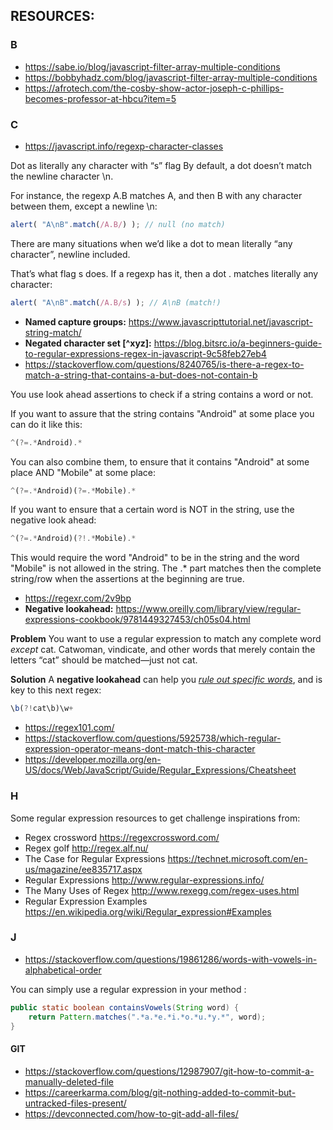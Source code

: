 ## RESOURCES:

### B

- https://sabe.io/blog/javascript-filter-array-multiple-conditions
- https://bobbyhadz.com/blog/javascript-filter-array-multiple-conditions
- https://afrotech.com/the-cosby-show-actor-joseph-c-phillips-becomes-professor-at-hbcu?item=5

### C

- https://javascript.info/regexp-character-classes

Dot as literally any character with “s” flag
By default, a dot doesn’t match the newline character \n.

For instance, the regexp A.B matches A, and then B with any character between them, except a newline \n:

```javascript
alert( "A\nB".match(/A.B/) ); // null (no match)
```

There are many situations when we’d like a dot to mean literally “any character”, newline included.

That’s what flag s does. If a regexp has it, then a dot . matches literally any character:

```javascript
alert( "A\nB".match(/A.B/s) ); // A\nB (match!)
```

- **Named capture groups:** https://www.javascripttutorial.net/javascript-string-match/
- **Negated character set [^xyz]:** https://blog.bitsrc.io/a-beginners-guide-to-regular-expressions-regex-in-javascript-9c58feb27eb4
- https://stackoverflow.com/questions/8240765/is-there-a-regex-to-match-a-string-that-contains-a-but-does-not-contain-b

You use look ahead assertions to check if a string contains a word or not.

If you want to assure that the string contains "Android" at some place you can do it like this:

```javascript
^(?=.*Android).*
```

You can also combine them, to ensure that it contains "Android" at some place AND "Mobile" at some place:

```javascript
^(?=.*Android)(?=.*Mobile).*
```

If you want to ensure that a certain word is NOT in the string, use the negative look ahead:

```javascript
^(?=.*Android)(?!.*Mobile).*
```

This would require the word "Android" to be in the string and the word "Mobile" is not allowed in the string. The .* part matches then the complete string/row when the assertions at the beginning are true.

- https://regexr.com/2v9bp
- **Negative lookahead:** https://www.oreilly.com/library/view/regular-expressions-cookbook/9781449327453/ch05s04.html

**Problem**
You want to use a regular expression to match any complete word _except_ cat. Catwoman, vindicate, and other words that merely contain the letters “cat” should be matched—just not cat.

**Solution**
A **negative lookahead** can help you _<u>rule out specific words</u>_, and is key to this next regex:

```javascript
\b(?!cat\b)\w+
```

- https://regex101.com/
- https://stackoverflow.com/questions/5925738/which-regular-expression-operator-means-dont-match-this-character
- https://developer.mozilla.org/en-US/docs/Web/JavaScript/Guide/Regular_Expressions/Cheatsheet

### H

Some regular expression resources to get challenge inspirations from:

- Regex crossword https://regexcrossword.com/
- Regex golf http://regex.alf.nu/
- The Case for Regular Expressions https://technet.microsoft.com/en-us/magazine/ee835717.aspx
- Regular Expressions http://www.regular-expressions.info/
- The Many Uses of Regex http://www.rexegg.com/regex-uses.html
- Regular Expression Examples https://en.wikipedia.org/wiki/Regular_expression#Examples

### J

- https://stackoverflow.com/questions/19861286/words-with-vowels-in-alphabetical-order

You can simply use a regular expression in your method :

```java
public static boolean containsVowels(String word) {
    return Pattern.matches(".*a.*e.*i.*o.*u.*y.*", word);
}
```

#### GIT

- https://stackoverflow.com/questions/12987907/git-how-to-commit-a-manually-deleted-file
- https://careerkarma.com/blog/git-nothing-added-to-commit-but-untracked-files-present/
- https://devconnected.com/how-to-git-add-all-files/


